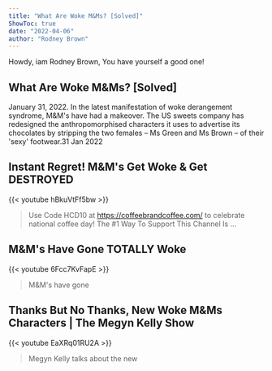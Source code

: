 ```yaml
---
title: "What Are Woke M&Ms? [Solved]"
ShowToc: true 
date: "2022-04-06"
author: "Rodney Brown" 
---
```


Howdy, iam Rodney Brown, You have yourself a good one!
## What Are Woke M&Ms? [Solved]
January 31, 2022. In the latest manifestation of woke derangement syndrome, M&M's have had a makeover. The US sweets company has redesigned the anthropomorphised characters it uses to advertise its chocolates by stripping the two females – Ms Green and Ms Brown – of their 'sexy' footwear.31 Jan 2022

## Instant Regret! M&M's Get Woke & Get DESTROYED
{{< youtube hBkuVtFf5bw >}}
>Use Code HCD10 at https://coffeebrandcoffee.com/ to celebrate national coffee day! The #1 Way To Support This Channel Is ...

## M&M's Have Gone TOTALLY Woke
{{< youtube 6Fcc7KvFapE >}}
>M&M's have gone 

## Thanks But No Thanks, New Woke M&Ms Characters | The Megyn Kelly Show
{{< youtube EaXRq01RU2A >}}
>Megyn Kelly talks about the new 

